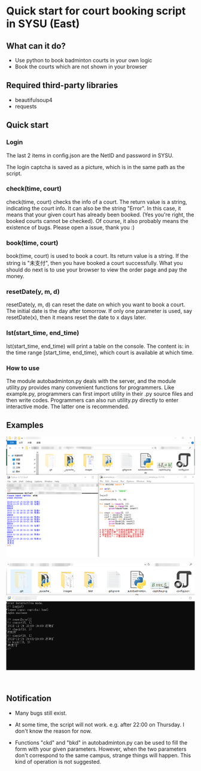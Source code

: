 # **Quick start for court booking script in SYSU (East)**

## What can it do?

- Use python to book badminton courts in your own logic
- Book the courts which are not shown in your browser

## Required third-party libraries

- beautifulsoup4
- requests

## Quick start

### Login

The last 2 items in config.json are the NetID and password in SYSU.

The login captcha is saved as a picture, which is in the same path as the script.

### check(time, court)

check(time, court) checks the info of a court. The return value is a string, indicating the court info. It can also be the string "Error". In this case, it means that your given court has already been booked. (Yes you're right, the booked courts cannot be checked). Of course, it also probably means the existence of bugs. Please open a issue, thank you :)

### book(time, court)

book(time, court) is used to book a court. Its return value is a string. If the string is "未支付", then you have booked a court successfully. What you should do next is to use your browser to view the order page and pay the money.

### resetDate(y, m, d)

resetDate(y, m, d) can reset the date on which you want to book a court. The initial date is the day after tomorrow. If only one parameter is used, say resetDate(x), then it means reset the date to x days later.

### lst(start_time, end_time)

lst(start_time, end_time) will print a table on the console. The content is: in the time range [start_time, end_time), which court is available at which time.

### How to use

The module autobadminton.py deals with the server, and the module utility.py provides many convenient functions for programmers. Like example.py, programmers can first import utility in their .py source files and then write codes. Programmers can also run utility.py directly to enter interactive mode. The latter one is recommended.

## Examples

![test-0](images/test-1.png)

![test-1](images/test-3.png)

<br/>

## Notification

- Many bugs still exist.

- At some time, the script will not work. e.g. after 22:00 on Thursday. I don't know the reason for now.

- Functions "ckd" and "bkd" in autobadminton.py can be used to fill the form with your given parameters. However, when the two parameters don't correspond to the same campus, strange things will happen. This kind of operation is not suggested.
